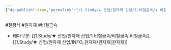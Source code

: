 ```yaml
---
{"dg-publish":true,"permalink":"/1.Study/★ 산업/원자재 산업/1.비철금속/★ 비철금속 & 귀금속/INFO_비철금속/철광석/","created":"2024-11-20T21:02:28.611+09:00","updated":"2025-06-26T12:42:36.740+09:00"}
---
```


#철광석 #원자재 #비철금속

- 테마구분: [[1.Study/★ 산업/원자재 산업/1.비철금속/비철금속\|비철금속]], [[1.Study/★ 산업/원자재 산업/INFO_원자재/원자재\|원자재]]
